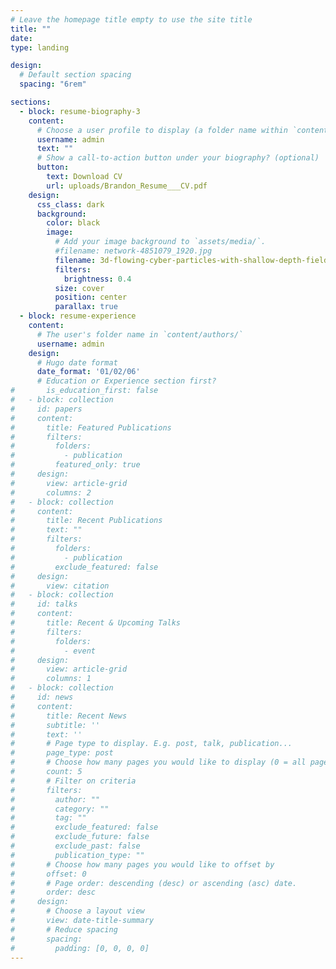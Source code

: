 ```yaml
---
# Leave the homepage title empty to use the site title
title: ""
date: 
type: landing

design:
  # Default section spacing
  spacing: "6rem"

sections:
  - block: resume-biography-3
    content:
      # Choose a user profile to display (a folder name within `content/authors/`)
      username: admin
      text: ""
      # Show a call-to-action button under your biography? (optional)
      button:
        text: Download CV
        url: uploads/Brandon_Resume___CV.pdf
    design:
      css_class: dark
      background:
        color: black
        image:
          # Add your image background to `assets/media/`.
          #filename: network-4851079_1920.jpg
          filename: 3d-flowing-cyber-particles-with-shallow-depth-field.jpg
          filters:
            brightness: 0.4
          size: cover
          position: center
          parallax: true
  - block: resume-experience
    content:
      # The user's folder name in `content/authors/`
      username: admin
    design:
      # Hugo date format
      date_format: '01/02/06'
      # Education or Experience section first?
#       is_education_first: false
#   - block: collection
#     id: papers
#     content:
#       title: Featured Publications
#       filters:
#         folders:
#           - publication
#         featured_only: true
#     design:
#       view: article-grid
#       columns: 2
#   - block: collection
#     content:
#       title: Recent Publications
#       text: ""
#       filters:
#         folders:
#           - publication
#         exclude_featured: false
#     design:
#       view: citation
#   - block: collection
#     id: talks
#     content:
#       title: Recent & Upcoming Talks
#       filters:
#         folders:
#           - event
#     design:
#       view: article-grid
#       columns: 1
#   - block: collection
#     id: news
#     content:
#       title: Recent News
#       subtitle: ''
#       text: ''
#       # Page type to display. E.g. post, talk, publication...
#       page_type: post
#       # Choose how many pages you would like to display (0 = all pages)
#       count: 5
#       # Filter on criteria
#       filters:
#         author: ""
#         category: ""
#         tag: ""
#         exclude_featured: false
#         exclude_future: false
#         exclude_past: false
#         publication_type: ""
#       # Choose how many pages you would like to offset by
#       offset: 0
#       # Page order: descending (desc) or ascending (asc) date.
#       order: desc
#     design:
#       # Choose a layout view
#       view: date-title-summary
#       # Reduce spacing
#       spacing:
#         padding: [0, 0, 0, 0]
---
```

